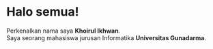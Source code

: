 # Halo semua! 

Perkenalkan nama saya **Khoirul Ikhwan**.<br>
Saya seorang mahasiswa jurusan Informatika **Universitas Gunadarma**.<br>
